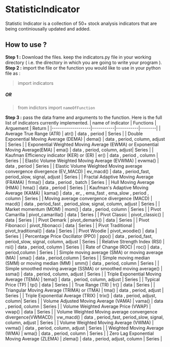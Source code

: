 # StatisticIndicator
 
Statistic Indicator is a collection of 50+ stock analysis indicators that are being continiousally updated and added.

## How to use ?

**Step 1 :** Download the files. keep the indicators.py file in your working directory ( i.e. the directory in which you are going to write your program ). 
**Step 2 :** import the file or the function you would like to use in your python file as :
>import indicators
##### OR
>from indictors import `nameOfFunction`

**Step 3 :** pass the data frame and arguments to the function. Here is the full list of indicators currently implemented.
| name of indicator | Functions | Arguement | Return |
|-------------------|-----------|-----------|--------|
| Average True Range (ATR) | atr() | data , period | Series |
| Double Exponential Moving Average (DEMA) | dema() | data , period, column, adjust | Series |
| Exponential Weighted Moving Average (EWMA) or Exponential Moving Average(EMA) | ema() | data , period, column, adjust| Series |
| Kaufman Efficiency indicator (KER) or (ER) | er() | data , period , column | Series |
| Elastic Volume Weighted Moving Average (EVWMA) | evwma() | data , period | Series |
| Elastic Volume Weighted Moving average convergence divergence (EV_MACD) | ev_macd() | data , period_fast, period_slow, signal, adjust | Series |
| Fractal Adaptive Moving Average (FRAMA) | frma() | data , period , batch | Series |
| Hull Moving Average (HMA) | hma() | data , period | Series |
| Kaufman's Adaptive Moving Average (KAMA) | kama() | data , er_ , ema_fast , ema_slow , period , column | Series |
| Moving average convergence divergence (MACD) | macd() | data , period_fast , period_slow, signal, column, adjust | Series |
| Market momentum (MOM) | mom() | data , period, column | Series |
| Pivot Camarilla |  pivot_camarilla() | data | Series |
| Pivot Classic | pivot_classic() | data | Series |
| Pivot Demark | pivot_demark() | data | Series |
| Pivot Fibonacci | pivot_fibonacci | data | Series |
| Pivot Traditional | pivot_traditional() | data | Series |
| Pivot Woodie | pivot_woodie() | data | Series |
| Percentage Price Oscillator (PPO) | ppo() | data , period_fast, period_slow, signal, column, adjust | Series |
| Relative Strength Index (RSI) | rsi() | data , period, column | Series |
| Rate of Change (ROC) | roc() | data , period,column | Series |
| Simple moving average (SMA) or moving average (MA) | sma() | data , period,column | Series |
| Simple moving median (SMM) or moving median (MM) | smm() | data , period, column | Series |
| Simple smoothed moving average (SSMA) or smoothed moving average() | ssma() | data , period, column, adjust | Series |
| Triple Exponential Moving Average (TEMA) | tema() | data , period, column, adjust | Series |
| Typical Price (TP) | tp() | data | Series |
| True Range (TR) | tr() | data | Series |
| Triangular Moving Average (TRIMA) or (TMA) | tma() | data , period, adjust | Series |
| Triple Exponential Average (TRIX) | trix() | data , period, adjust, column| Series |
| Volume Adjusted Moving Average (VAMA) | vama() | data , period, column | Series |
| Volume Weighted Average Price (VWAP) | vwap() | data | Series |
| Volume Weighted Moving average convergence divergence(VWMACD) | vw_macd() | data , period_fast, period_slow, signal, column, adjust | Series |
| Volume Weighted Moving Average (VWMA) | vwma() | data , period, column, adjust | Series |
| Weighted Moving Average (WMA) | wma() | data , period, column | Series |
| Zero Lag Exponential Moving Average (ZLEMA) | zlema() | data , period, adjust, column | Series |
